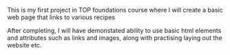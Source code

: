 This is my first project in TOP foundations course where I will create a basic web page that links to various recipes

After completing, I will have demonstated ability to use basic html elements and attributes such as links and images, along with practising laying out the website etc.